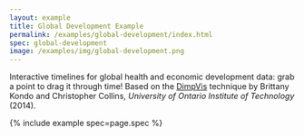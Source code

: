 ```yaml
---
layout: example
title: Global Development Example
permalink: /examples/global-development/index.html
spec: global-development
image: /examples/img/global-development.png
---
```


Interactive timelines for global health and economic development data: grab a point to drag it through time! Based on the [DimpVis](http://vialab.science.uoit.ca/portfolio/dimpvis) technique by Brittany Kondo and Christopher Collins, _University of Ontario Institute of Technology_ (2014).

{% include example spec=page.spec %}
